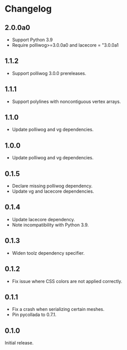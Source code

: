 # Changelog

## 2.0.0a0

- Support Python 3.9
- Require polliwog>=3.0.0a0 and lacecore = "3.0.0a1


## 1.1.2

- Support polliwog 3.0.0 prereleases.


## 1.1.1

- Support polylines with noncontiguous vertex arrays.


## 1.1.0

- Update polliwog and vg dependencies.


## 1.0.0

- Update polliwog and vg dependencies.


## 0.1.5

- Declare missing polliwog dependency.
- Update vg and lacecore dependencies.


## 0.1.4

- Update lacecore dependency.
- Note incompatibility with Python 3.9.


## 0.1.3

- Widen toolz dependency specifier.


## 0.1.2

- Fix issue where CSS colors are not applied correctly.


## 0.1.1

- Fix a crash when serializing certain meshes.
- Pin pycollada to 0.7.1.


## 0.1.0

Initial release.
